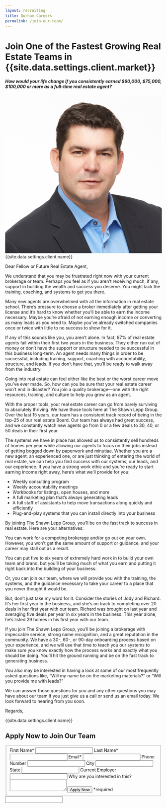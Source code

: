 ```yaml
---
layout: recruiting
title: Durham Careers
permalink: /join-our-team/
---
```


<div class="recruiting-page">
<h1 class="join-us">Join One of the Fastest Growing Real Estate Teams in {{site.data.settings.client.market}}</h1>
<h5 class="join-us-subtitle">How would your life change if you consistently earned $60,000, $75,000, $100,000 or more as a full-time real estate agent?</h5>
<div class="recruiting-photo">
<span class="client-image-container">
<img src="/img/headshot.jpg" alt="{{site.data.settings.client.name}}" class="client-image"/>
</span>
<figcaption class="caption">{{site.data.settings.client.name}}</figcaption>
</div>


<p>Dear Fellow or Future Real Estate Agent,</p>

<p>We understand that you may be frustrated right now with your current brokerage or team. Perhaps you feel as if you aren’t receiving much, if any, support in building the wealth and success you deserve. You might lack the training, coaching, and systems to get you there.</p>

<p>Many new agents are overwhelmed with all the information in real estate school. There’s pressure to choose a broker immediately after getting your license and it’s hard to know whether you’ll be able to earn the income necessary. Maybe you’re afraid of not earning enough income or converting as many leads as you need to. Maybe you’ve already switched companies once or twice with little to no success to show for it.</p>

<p>If any of this sounds like you, you aren’t alone. In fact, 87% of real estate agents fail within their first two years in the business. They either run out of money or don’t have the support or structure needed to be successful in this business long-term. An agent needs many things in order to be successful, including training, support, coaching with accountability, structure, and leads. If you don’t have that, you’ll be ready to walk away from the industry.</p>

<p>Going into real estate can feel either like the best or the worst career move you’ve ever made. So, how can you be sure that your real estate career won’t end in disaster? You join a quality brokerage—one with the right resources, training, and culture to help you grow as an agent.</p>

<p>With the proper tools, your real estate career can go from barely surviving to absolutely thriving. We have those tools here at The Shawn Lepp Group. Over the last 15 years, our team has a consistent track record of being in the top-25 of our real estate Board. Our team has always had great success, and we constantly watch new agents go from 0 or a few deals to 30, 40, or 50 deals in their first year.</p>

<p>The systems we have in place has allowed us to consistently sell hundreds of homes per year while allowing our agents to focus on their jobs instead of getting bogged down by paperwork and minutiae. Whether you are a new agent, an experienced one, or are just thinking of entering the world of real estate, we can help you find success with our systems, our leads, and our experience. If you have a strong work ethic and you’re ready to start earning income right away, here’s what we’ll provide for you:
<ul class="indent">
<li>Weekly consulting program</li>
<li>Weekly accountability meetings</li>
<li>Workbooks for listings, open houses, and more</li>
<li>A full marketing plan that’s always generating leads</li>
<li>A full staff of assistants to help move transactions along quickly and efficiently</li>
<li>Plug-and-play systems that you can install directly into your business</li>
</ul></p>


<p>By joining The Shawn Lepp Group, you’ll be on the fast track to success in real estate. Here are your alternatives:</p>

<p>You can work for a competing brokerage and/or go out on your own. However, you won’t get the same amount of support or guidance, and your career may stall out as a result.</p>

<p>You can put five to six years of extremely hard work in to build your own team and brand, but you’ll be taking much of what you earn and putting it right back into the building of your business.</p>

<p>Or, you can join our team, where we will provide you with the training, the systems, and the guidance necessary to take your career to a place that you never thought it would be.</p>

<p>But, don’t just take my word for it. Consider the stories of Jody and Richard. It’s her first year in the business, and she’s on track to completing over 20 deals in her first year with our team. Richard was brought on last year and averaging five deals per year in six years in the business. This year alone, he’s listed 29 homes in his first year with our team.</p>

<p>If you join The Shawn Lepp Group, you’ll be joining a brokerage with impeccable service, strong name recognition, and a great reputation in the community. We have a 30-, 60-, or 90-day onboarding process based on your experience, and we will use that time to teach you our systems to make sure you know exactly how the process works and exactly what you should be doing. You’ll hit the ground running and be on the fast track to generating business.</p>

<p>You also may be interested in having a look at some of our most frequently asked questions like, “Will my name be on the marketing materials?” or “Will you provide me with leads?”</p>

<p>We can answer those questions for you and any other questions you may have about our team if you just give us a call or send us an email today. We look forward to hearing from you soon.</p>

<p>Regards,</p>

<p>{{site.data.settings.client.name}}</p>



<h2 class="recruiting">Apply Now to Join Our Team</h2>

<form method="post" class="home-value cta-forms" action="https://formspree.io/{{site.data.settings.client.email}}" onsubmit="return setReturn()">
					<fieldset><label for="firstname">First Name*</label> <input type="text" required="" name="firstname" /> <label for="lastname">Last Name*</label> <input type="text" required="" name="lastname" /> <label for="email">Email*</label> <input type="text" name="name" /> <label for="phone">Phone Number </label> <input type="tel" name="phone" />
						<!--base32-c9gq6t9k68pkcd3jcwpp4rbkcmtk4-base32--><label for="city">City </label> <input type="text" name="city" /> <label for="state">State </label> <input type="text" name="state" /> <label for="employer">Current Employer </label> <input type="text" name="employer" /> <label for="message">Why are you interested in this? </label><textarea name="employer"></textarea>
						<!--base32-c9gq6t9k68pk8cbme5gq4uv4cguqachj70r2urk1edjk6cg-base32--><input class="submit light-light" type="submit" value="Apply Now" name="submitrecruitingForm" /> <span class="asterisk">*required</span></fieldset>
					<!--base32-c9gq6t9k68pk8c9he1t7cxkecdkpedhpe9h6at3me5r7ee1kddhpwx9q71up4tb3f1u6mc3mdcwp6vkg6rw3gc1dc9gq6t9k68-base32-->
					<div class="hidden"><input type="hidden" value="{{site.data.settings.client.email}}" name="_to" /> <input type="hidden" value="Recruiting Contact Request Message From Your Vyral Careers and Training Video Blog" name="_subject" /> <input type="text" name="_gotcha" /></div>
				</form>
